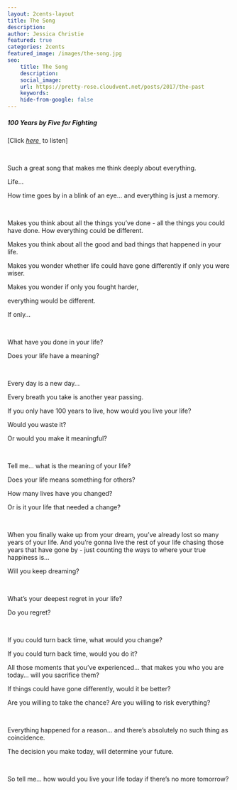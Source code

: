 ```yaml
---
layout: 2cents-layout
title: The Song
description:
author: Jessica Christie
featured: true
categories: 2cents
featured_image: /images/the-song.jpg
seo:
    title: The Song
    description:
    social_image:
    url: https://pretty-rose.cloudvent.net/posts/2017/the-past
    keywords:
    hide-from-google: false
---
```

##### 100 Years by Five for Fighting

[Click <a href="https://www.youtube.com/watch?v=tR-qQcNT_fY" target="_blank"><em>here&nbsp;</em></a> to listen]

&nbsp;

Such a great song that makes me think deeply about everything.

Life…

How time goes by in a blink of an eye… and everything is just a memory.

&nbsp;

Makes you think about all the things you’ve done - all the things you could have done. How everything could be different.

Makes you think about all the good and bad things that happened in your life.

Makes you wonder whether life could have gone differently if only you were wiser.

Makes you wonder if only you fought harder,

everything would be different.

If only…

&nbsp;

What have you done in your life?

Does your life have a meaning?

&nbsp;

Every day is a new day…

Every breath you take is another year passing.

If you only have 100 years to live, how would you live your life?

Would you waste it?

Or would you make it meaningful?

&nbsp;

Tell me… what is the meaning of your life?

Does your life means something for others?

How many lives have you changed?

Or is it your life that needed a change?

&nbsp;

When you finally wake up from your dream, you’ve already lost so many years of your life. And you’re gonna live the rest of your life chasing those years that have gone by - just counting the ways to where your true happiness is…

Will you keep dreaming?

&nbsp;

What’s your deepest regret in your life?

Do you regret?

&nbsp;

If you could turn back time, what would you change?

If you could turn back time, would you do it?

All those moments that you’ve experienced… that makes you who you are today… will you sacrifice them?

If things could have gone differently, would it be better?

Are you willing to take the chance? Are you willing to risk everything?

&nbsp;

Everything happened for a reason… and there’s absolutely no such thing as coincidence.

The decision you make today, will determine your future.

&nbsp;

So tell me… how would you live your life today if there’s no more tomorrow?

&nbsp;
